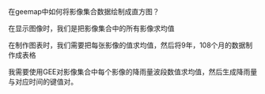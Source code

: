 在geemap中如何将影像集合数据绘制成直方图？



在显示图像时，我们是把影像集合中的所有影像求均值

在制作图表时，我们需要把每张影像的值求均值，然后将9年，108个月的数据制作成表格

我需要使用GEE对影像集合中每个影像的降雨量波段数值求均值，然后生成降雨量与对应时间的键值对。



